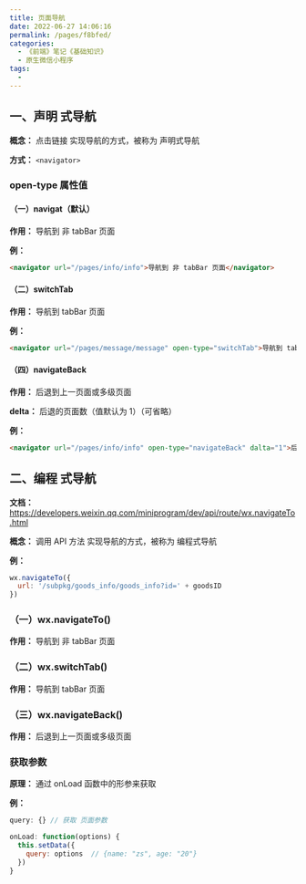 ```yaml
---
title: 页面导航
date: 2022-06-27 14:06:16
permalink: /pages/f8bfed/
categories:
  - 《前端》笔记《基础知识》
  - 原生微信小程序
tags:
  - 
---
```

## 一、声明 式导航
  **概念：** 点击链接 实现导航的方式，被称为 声明式导航

  **方式：** `<navigator>`

  ### open-type 属性值
  #### （一）navigat（默认）
  **作用：** 导航到 非 tabBar 页面

  **例：**
  ```html
  <navigator url="/pages/info/info">导航到 非 tabBar 页面</navigator>
  ```

  #### （二）switchTab
  **作用：** 导航到 tabBar 页面

  **例：**
  ```html
  <navigator url="/pages/message/message" open-type="switchTab">导航到 tabBar 页面</navigator>
  ```

  #### （四）navigateBack
  **作用：** 后退到上一页面或多级页面

  **delta：** 后退的页面数（值默认为 1）（可省略）
    
  **例：**
  ```html
  <navigator url="/pages/info/info" open-type="navigateBack" dalta="1">后退到上一页</navigator>
  ```

## 二、编程 式导航
  **文档：** https://developers.weixin.qq.com/miniprogram/dev/api/route/wx.navigateTo.html

  **概念：** 调用 API 方法 实现导航的方式，被称为 编程式导航

  **例：**
  ```js
  wx.navigateTo({
    url: '/subpkg/goods_info/goods_info?id=' + goodsID
  })
  ```

  ### （一）wx.navigateTo()
  **作用：** 导航到 非 tabBar 页面

  ### （二）wx.switchTab()
  **作用：** 导航到 tabBar 页面

  ### （三）wx.navigateBack()
  **作用：** 后退到上一页面或多级页面

  ### 获取参数
  **原理：** 通过 onLoad 函数中的形参来获取

  **例：**
  ```js
  query: {} // 获取 页面参数

  onLoad: function(options) {
    this.setData({
      query: options  // {name: "zs", age: "20"}
    })
  }
  ```
  